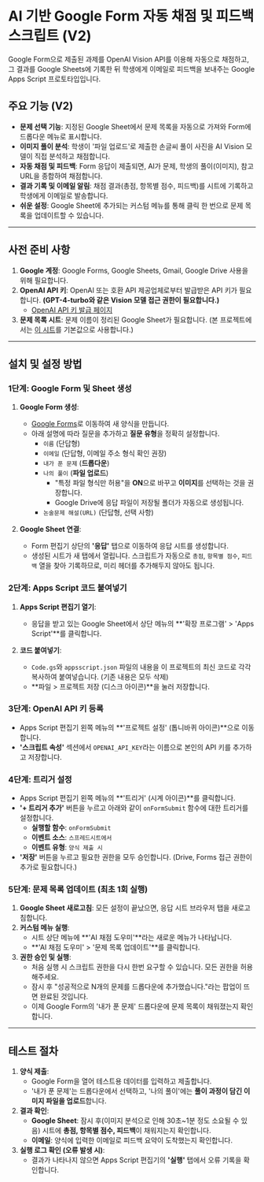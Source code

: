 # AI 기반 Google Form 자동 채점 및 피드백 스크립트 (V2)

Google Form으로 제출된 과제를 OpenAI Vision API를 이용해 자동으로 채점하고, 그 결과를 Google Sheets에 기록한 뒤 학생에게 이메일로 피드백을 보내주는 Google Apps Script 프로토타입입니다.

## 주요 기능 (V2)

- **문제 선택 기능**: 지정된 Google Sheet에서 문제 목록을 자동으로 가져와 Form에 드롭다운 메뉴로 표시합니다.
- **이미지 풀이 분석**: 학생이 '파일 업로드'로 제출한 손글씨 풀이 사진을 AI Vision 모델이 직접 분석하고 채점합니다.
- **자동 채점 및 피드백**: Form 응답이 제출되면, AI가 문제, 학생의 풀이(이미지), 참고 URL을 종합하여 채점합니다.
- **결과 기록 및 이메일 알림**: 채점 결과(총점, 항목별 점수, 피드백)를 시트에 기록하고 학생에게 이메일로 발송합니다.
- **쉬운 설정**: Google Sheet에 추가되는 커스텀 메뉴를 통해 클릭 한 번으로 문제 목록을 업데이트할 수 있습니다.

---

## 사전 준비 사항

1.  **Google 계정**: Google Forms, Google Sheets, Gmail, Google Drive 사용을 위해 필요합니다.
2.  **OpenAI API 키**: OpenAI 또는 호환 API 제공업체로부터 발급받은 API 키가 필요합니다. **(GPT-4-turbo와 같은 Vision 모델 접근 권한이 필요합니다.)**
    - [OpenAI API 키 발급 페이지](https://platform.openai.com/api-keys)
3.  **문제 목록 시트**: 문제 이름이 정리된 Google Sheet가 필요합니다. (본 프로젝트에서는 [이 시트](https://docs.google.com/spreadsheets/d/1pUUG_zX96zOMA96EaDH20RkPYEa5LLePIGbuC8Wy3hg/edit?usp=sharing)를 기본값으로 사용합니다.)

---

## 설치 및 설정 방법

### 1단계: Google Form 및 Sheet 생성

1.  **Google Form 생성**:
    - [Google Forms](https://forms.google.com/u/0/)로 이동하여 새 양식을 만듭니다.
    - 아래 설명에 따라 질문을 추가하고 **질문 유형**을 정확히 설정합니다.
      - `이름` (단답형)
      - `이메일` (단답형, 이메일 주소 형식 확인 권장)
      - `내가 푼 문제` (**드롭다운**)
      - `나의 풀이` (**파일 업로드**)
        - "특정 파일 형식만 허용"을 **ON**으로 바꾸고 **이미지**를 선택하는 것을 권장합니다.
        - Google Drive에 응답 파일이 저장될 폴더가 자동으로 생성됩니다.
      - `논술문제 해설(URL)` (단답형, 선택 사항)

2.  **Google Sheet 연결**:
    - Form 편집기 상단의 **'응답'** 탭으로 이동하여 응답 시트를 생성합니다.
    - 생성된 시트가 새 탭에서 열립니다. 스크립트가 자동으로 `총점`, `항목별 점수`, `피드백` 열을 찾아 기록하므로, 미리 헤더를 추가해두지 않아도 됩니다.

### 2단계: Apps Script 코드 붙여넣기

1.  **Apps Script 편집기 열기**:
    - 응답을 받고 있는 Google Sheet에서 상단 메뉴의 **'확장 프로그램' > 'Apps Script'**를 클릭합니다.

2.  **코드 붙여넣기**:
    - `Code.gs`와 `appsscript.json` 파일의 내용을 이 프로젝트의 최신 코드로 각각 복사하여 붙여넣습니다. (기존 내용은 모두 삭제)
    - **파일 > 프로젝트 저장 (디스크 아이콘)**을 눌러 저장합니다.

### 3단계: OpenAI API 키 등록

- Apps Script 편집기 왼쪽 메뉴의 **'프로젝트 설정' (톱니바퀴 아이콘)**으로 이동합니다.
- **'스크립트 속성'** 섹션에서 `OPENAI_API_KEY`라는 이름으로 본인의 API 키를 추가하고 저장합니다.

### 4단계: 트리거 설정

- Apps Script 편집기 왼쪽 메뉴의 **'트리거' (시계 아이콘)**를 클릭합니다.
- **'+ 트리거 추가'** 버튼을 누르고 아래와 같이 `onFormSubmit` 함수에 대한 트리거를 설정합니다.
  - **실행할 함수**: `onFormSubmit`
  - **이벤트 소스**: `스프레드시트에서`
  - **이벤트 유형**: `양식 제출 시`
- **'저장'** 버튼을 누르고 필요한 권한을 모두 승인합니다. (Drive, Forms 접근 권한이 추가로 필요합니다.)

### 5단계: 문제 목록 업데이트 (최초 1회 실행)

1.  **Google Sheet 새로고침**: 모든 설정이 끝났으면, 응답 시트 브라우저 탭을 새로고침합니다.
2.  **커스텀 메뉴 실행**:
    - 시트 상단 메뉴에 **'AI 채점 도우미'**라는 새로운 메뉴가 나타납니다.
    - **'AI 채점 도우미' > '문제 목록 업데이트'**를 클릭합니다.
3.  **권한 승인 및 실행**:
    - 처음 실행 시 스크립트 권한을 다시 한번 요구할 수 있습니다. 모든 권한을 허용해주세요.
    - 잠시 후 "성공적으로 N개의 문제를 드롭다운에 추가했습니다."라는 팝업이 뜨면 완료된 것입니다.
    - 이제 Google Form의 '내가 푼 문제' 드롭다운에 문제 목록이 채워졌는지 확인합니다.

---

## 테스트 절차

1.  **양식 제출**:
    - Google Form을 열어 테스트용 데이터를 입력하고 제출합니다.
    - '내가 푼 문제'는 드롭다운에서 선택하고, '나의 풀이'에는 **풀이 과정이 담긴 이미지 파일을 업로드**합니다.
2.  **결과 확인**:
    - **Google Sheet**: 잠시 후(이미지 분석으로 인해 30초~1분 정도 소요될 수 있음) 시트에 **총점, 항목별 점수, 피드백**이 채워지는지 확인합니다.
    - **이메일**: 양식에 입력한 이메일로 피드백 요약이 도착했는지 확인합니다.
3.  **실행 로그 확인 (오류 발생 시)**:
    - 결과가 나타나지 않으면 Apps Script 편집기의 **'실행'** 탭에서 오류 기록을 확인합니다.
